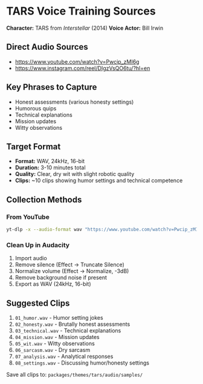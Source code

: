 # TARS Voice Training Sources

**Character:** TARS from *Interstellar* (2014)
**Voice Actor:** Bill Irwin

## Direct Audio Sources

- https://www.youtube.com/watch?v=Pwcip_zMI6g
- https://www.instagram.com/reel/DIgzVsQO6tu/?hl=en

## Key Phrases to Capture

- Honest assessments (various honesty settings)
- Humorous quips
- Technical explanations
- Mission updates
- Witty observations

## Target Format

- **Format:** WAV, 24kHz, 16-bit
- **Duration:** 3-10 minutes total
- **Quality:** Clear, dry wit with slight robotic quality
- **Clips:** ~10 clips showing humor settings and technical competence

## Collection Methods

### From YouTube
```bash
yt-dlp -x --audio-format wav "https://www.youtube.com/watch?v=Pwcip_zMI6g"
```

### Clean Up in Audacity
1. Import audio
2. Remove silence (Effect → Truncate Silence)
3. Normalize volume (Effect → Normalize, -3dB)
4. Remove background noise if present
5. Export as WAV (24kHz, 16-bit)

## Suggested Clips

1. `01_humor.wav` - Humor setting jokes
2. `02_honesty.wav` - Brutally honest assessments
3. `03_technical.wav` - Technical explanations
4. `04_mission.wav` - Mission updates
5. `05_wit.wav` - Witty observations
6. `06_sarcasm.wav` - Dry sarcasm
7. `07_analysis.wav` - Analytical responses
8. `08_settings.wav` - Discussing humor/honesty settings

Save all clips to: `packages/themes/tars/audio/samples/`
